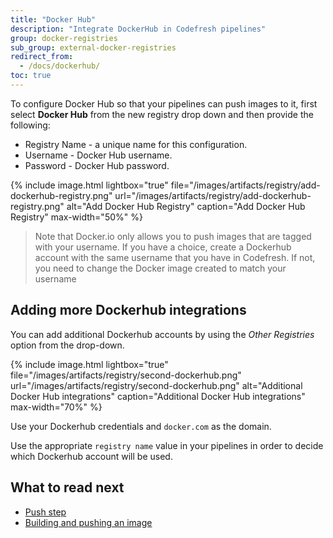 ```yaml
---
title: "Docker Hub"
description: "Integrate DockerHub in Codefresh pipelines"
group: docker-registries
sub_group: external-docker-registries
redirect_from:
  - /docs/dockerhub/
toc: true
---
```

To configure Docker Hub so that your pipelines can push images to it, first select **Docker Hub** from the new registry drop down and then provide the following:

* Registry Name - a unique name for this configuration.
* Username - Docker Hub username.
* Password - Docker Hub password.

{% include image.html 
	lightbox="true" 
	file="/images/artifacts/registry/add-dockerhub-registry.png" 
	url="/images/artifacts/registry/add-dockerhub-registry.png" 
	alt="Add Docker Hub Registry" 
	caption="Add Docker Hub Registry" 
	max-width="50%" 
%}


>Note that Docker.io only allows you to push images that are tagged with your username. If you have a choice, create
a Dockerhub account with the same username that you have in Codefresh. If not, you need to change the Docker image
created to match your username 

## Adding more Dockerhub integrations

You can add additional Dockerhub accounts by using the *Other Registries* option from the drop-down.


{% include image.html 
	lightbox="true" 
	file="/images/artifacts/registry/second-dockerhub.png" 
	url="/images/artifacts/registry/second-dockerhub.png" 
	alt="Additional Docker Hub integrations" 
	caption="Additional Docker Hub integrations" 
	max-width="70%" 
%}


Use your Dockerhub credentials and `docker.com` as the domain.

Use the appropriate `registry name` value in your pipelines in order to decide which Dockerhub account will be used.

## What to read next

* [Push step]({{site.baseurl}}/docs/codefresh-yaml/steps/push/)
* [Building and pushing an image]({{site.baseurl}}/docs/yaml-examples/examples/build-and-push-an-image/)





